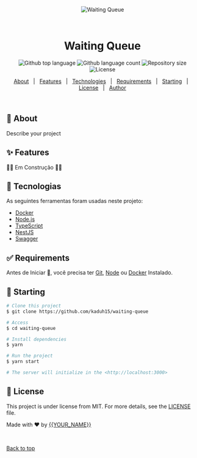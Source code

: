 <div align="center" id="top"> 
  <img src="./.github/app.gif" alt="Waiting Queue" />

  &#xa0;

  <!-- <a href="https://waitingqueue.netlify.app">Demo</a> -->
</div>

<h1 align="center">Waiting Queue</h1>

<p align="center">
  <img alt="Github top language" src="https://img.shields.io/github/languages/top/kaduh15/waiting-queue?color=56BEB8">

  <img alt="Github language count" src="https://img.shields.io/github/languages/count/kaduh15/waiting-queue?color=56BEB8">

  <img alt="Repository size" src="https://img.shields.io/github/repo-size/kaduh15/waiting-queue?color=56BEB8">

  <img alt="License" src="https://img.shields.io/github/license/kaduh15/waiting-queue?color=56BEB8">

  <!-- <img alt="Github issues" src="https://img.shields.io/github/issues/kaduh15/waiting-queue?color=56BEB8" /> -->

  <!-- <img alt="Github forks" src="https://img.shields.io/github/forks/kaduh15/waiting-queue?color=56BEB8" /> -->

  <!-- <img alt="Github stars" src="https://img.shields.io/github/stars/kaduh15/waiting-queue?color=56BEB8" /> -->
</p>

<!-- Status -->

<!-- <h4 align="center"> 
	🚧  Waiting Queue 🚀 Under construction...  🚧
</h4> 

<hr> -->

<p align="center">
  <a href="#dart-about">About</a> &#xa0; | &#xa0; 
  <a href="#sparkles-features">Features</a> &#xa0; | &#xa0;
  <a href="#rocket-technologies">Technologies</a> &#xa0; | &#xa0;
  <a href="#white_check_mark-requirements">Requirements</a> &#xa0; | &#xa0;
  <a href="#checkered_flag-starting">Starting</a> &#xa0; | &#xa0;
  <a href="#memo-license">License</a> &#xa0; | &#xa0;
  <a href="https://github.com/kaduh15" target="_blank">Author</a>
</p>

<br>

## :dart: About ##

Describe your project

## :sparkles: Features ##

🚧🚧 Em Construção 🚧🚧

## :rocket: Tecnologias ##

As seguintes ferramentas foram usadas neste projeto:

- [Docker](https://www.docker.com/)
- [Node.js](https://nodejs.org/en/)
- [TypeScript](https://www.typescriptlang.org/)
- [NestJS](https://nestjs.com/)
- [Swagger](https://swagger.io/)

## :white_check_mark: Requirements ##

Antes de Iniciar :checkered_flag:, você precisa ter [Git](https://git-scm.com), [Node](https://nodejs.org/en/) ou [Docker](https://www.docker.com/)  Instalado.

## :checkered_flag: Starting ##

```bash
# Clone this project
$ git clone https://github.com/kaduh15/waiting-queue

# Access
$ cd waiting-queue

# Install dependencies
$ yarn

# Run the project
$ yarn start

# The server will initialize in the <http://localhost:3000>
```

## :memo: License ##

This project is under license from MIT. For more details, see the [LICENSE](LICENSE.md) file.


Made with :heart: by <a href="https://github.com/kaduh15" target="_blank">{{YOUR_NAME}}</a>

&#xa0;

<a href="#top">Back to top</a>
